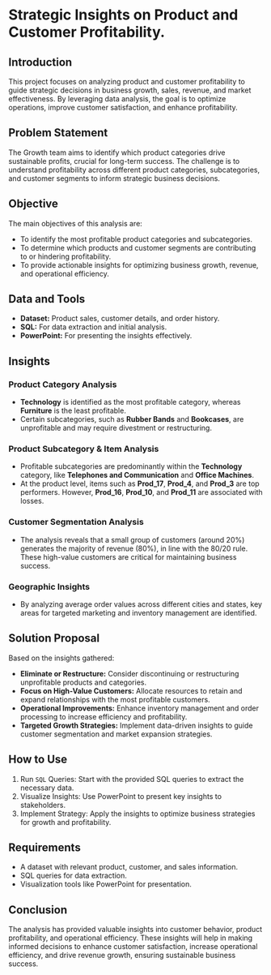 <body>
<h1>Strategic Insights on Product and Customer Profitability.</h1>
<h2>Introduction</h2>
<p>This project focuses on analyzing product and customer profitability to guide strategic decisions in business growth, sales, revenue, and market effectiveness. By leveraging data analysis, the goal is to optimize operations, improve customer satisfaction, and enhance profitability.</p>
<h2>Problem Statement</h2>
<p>The Growth team aims to identify which product categories drive sustainable profits, crucial for long-term success. The challenge is to understand profitability across different product categories, subcategories, and customer segments to inform strategic business decisions.</p>
<h2>Objective</h2>
<p>The main objectives of this analysis are:</p>
<ul>
    <li>To identify the most profitable product categories and subcategories.</li>
    <li>To determine which products and customer segments are contributing to or hindering profitability.</li>
    <li>To provide actionable insights for optimizing business growth, revenue, and operational efficiency.</li>
</ul>
<h2>Data and Tools</h2>
<ul>
    <li><strong>Dataset:</strong> Product sales, customer details, and order history.</li>
    <li><strong>SQL:</strong> For data extraction and initial analysis.</li>
    <li><strong>PowerPoint:</strong> For presenting the insights effectively.</li>
</ul>
<h2>Insights</h2>
<h3>Product Category Analysis</h3>
<ul>
    <li><strong>Technology</strong> is identified as the most profitable category, whereas <strong>Furniture</strong> is the least profitable.</li>
    <li>Certain subcategories, such as <strong>Rubber Bands</strong> and <strong>Bookcases</strong>, are unprofitable and may require divestment or restructuring.</li>
</ul>
<h3>Product Subcategory & Item Analysis</h3>
<ul>
    <li>Profitable subcategories are predominantly within the <strong>Technology</strong> category, like <strong>Telephones and Communication</strong> and <strong>Office Machines</strong>.</li>
    <li>At the product level, items such as <strong>Prod_17</strong>, <strong>Prod_4</strong>, and <strong>Prod_3</strong> are top performers. However, <strong>Prod_16</strong>, <strong>Prod_10</strong>, and <strong>Prod_11</strong> are associated with losses.</li>
</ul>
<h3>Customer Segmentation Analysis</h3>
<ul>
    <li>The analysis reveals that a small group of customers (around 20%) generates the majority of revenue (80%), in line with the 80/20 rule. These high-value customers are critical for maintaining business success.</li>
</ul>
<h3>Geographic Insights</h3>
<ul>
    <li>By analyzing average order values across different cities and states, key areas for targeted marketing and inventory management are identified.</li>
</ul>
<h2>Solution Proposal</h2>
<p>Based on the insights gathered:</p>
<ul>
    <li><strong>Eliminate or Restructure:</strong> Consider discontinuing or restructuring unprofitable products and categories.</li>
    <li><strong>Focus on High-Value Customers:</strong> Allocate resources to retain and expand relationships with the most profitable customers.</li>
    <li><strong>Operational Improvements:</strong> Enhance inventory management and order processing to increase efficiency and profitability.</li>
    <li><strong>Targeted Growth Strategies:</strong> Implement data-driven insights to guide customer segmentation and market expansion strategies.</li>
</ul>
<h2>How to Use</h2>
<ol>
    <li>Run <code>SQL</code> Queries: Start with the provided SQL queries to extract the necessary data.</li>
    <li>Visualize Insights: Use PowerPoint to present key insights to stakeholders.</li>
    <li>Implement Strategy: Apply the insights to optimize business strategies for growth and profitability.</li>
</ol>
<h2>Requirements</h2>
<ul>
    <li>A dataset with relevant product, customer, and sales information.</li>
    <li>SQL queries for data extraction.</li>
    <li>Visualization tools like PowerPoint for presentation.</li>
</ul>
<h2>Conclusion</h2>
<p>The analysis has provided valuable insights into customer behavior, product profitability, and operational efficiency. These insights will help in making informed decisions to enhance customer satisfaction, increase operational efficiency, and drive revenue growth, ensuring sustainable business success.</p>
</body>
